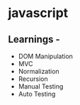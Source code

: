 # javascript

## Learnings - 
- DOM Manipulation
- MVC
- Normalization
- Recursion
- Manual Testing 
- Auto Testing 
